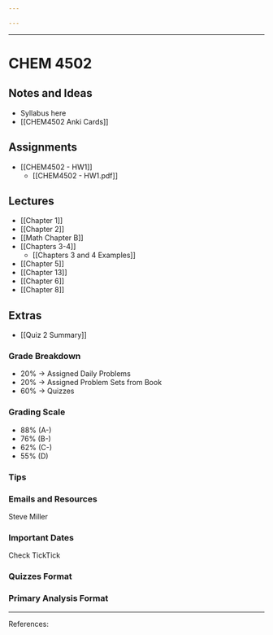 ```yaml
---

---
```

___
# CHEM 4502

## Notes and Ideas
- Syllabus here
- [[CHEM4502 Anki Cards]]
## Assignments

* [[CHEM4502 - HW1]]
	* [[CHEM4502 - HW1.pdf]]

## Lectures

* [[Chapter 1]]
 * [[Chapter 2]]
* [[Math Chapter B]]
* [[Chapters 3-4]]
	* [[Chapters 3 and 4 Examples]]
* [[Chapter 5]]
* [[Chapter 13]]
* [[Chapter 6]]
* [[Chapter 8]]
## Extras

* [[Quiz 2 Summary]]

### Grade Breakdown
* 20% -> Assigned Daily Problems
* 20% -> Assigned Problem Sets from Book
* 60% -> Quizzes
### Grading Scale
* 88% (A-)
* 76% (B-)
* 62% (C-)
* 55% (D)
### Tips
### Emails and Resources
Steve Miller
### Important Dates
Check TickTick

### Quizzes Format

### Primary Analysis Format

___
References:
